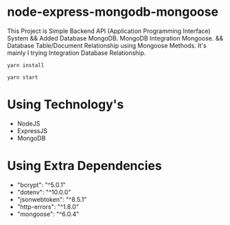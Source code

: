 # node-express-mongodb-mongoose

<p>
    This Project is Simple Backend API (Application Programming Interface) System && Added Database MongoDB.
    MongoDB Integration Mongoose.
    && Database Table/Document Relationship using Mongoose Methods.
    It's mainly I trying Integration Database Relationship.

    yarn install

    yarn start

</p>

# Using Technology's

<ul>
    <li>NodeJS</li>
    <li>ExpressJS</li>
    <li>MongoDB</li>
</ul>

# Using Extra Dependencies

<ul>
    <li>"bcrypt": "^5.0.1"</li>
    <li>"dotenv": "^10.0.0"</li>
    <li>"jsonwebtoken": "^8.5.1"</li>
    <li>"http-errors": "^1.8.0"</li>
    <li>"mongoose": "^6.0.4"</li>
</ul>
